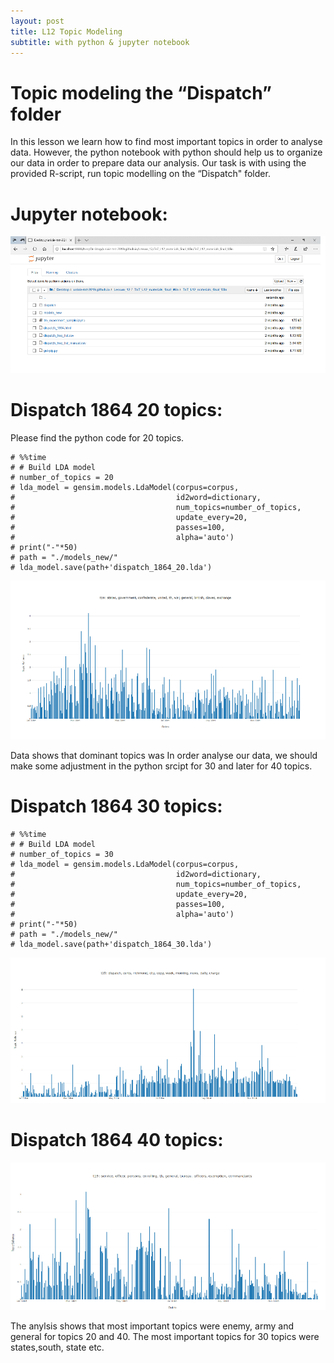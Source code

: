 ```yaml
---
layout: post
title: L12 Topic Modeling
subtitle: with python & jupyter notebook
---
```


# Topic modeling the “Dispatch” folder

In this lesson we learn how to find most important topics in order to analyse data. However, the python notebook with python should help us to organize our data in order to prepare data our analysis. Our task is with using the provided R-script, run topic modelling on the “Dispatch" folder. 

# Jupyter notebook:

![Image](/img/Lesson_12.png)


# Dispatch 1864 20 topics:

Please find the python code for 20 topics.
```
# %%time
# # Build LDA model
# number_of_topics = 20
# lda_model = gensim.models.LdaModel(corpus=corpus,
#                                    id2word=dictionary,
#                                    num_topics=number_of_topics,
#                                    update_every=20,
#                                    passes=100,
#                                    alpha='auto')
# print("-"*50)
# path = "./models_new/"
# lda_model.save(path+'dispatch_1864_20.lda')
```
![Image](/img/Top_modeling_20topics.png)


 Data shows that dominant topics was 
In order analyse our data, we should make some adjustment in the python srcipt for 30 and later for 40 topics. 

# Dispatch 1864 30 topics:

```
# %%time
# # Build LDA model
# number_of_topics = 30
# lda_model = gensim.models.LdaModel(corpus=corpus,
#                                    id2word=dictionary,
#                                    num_topics=number_of_topics,
#                                    update_every=20,
#                                    passes=100,
#                                    alpha='auto')
# print("-"*50)
# path = "./models_new/"
# lda_model.save(path+'dispatch_1864_30.lda')
```
![Image](/img/Top_modeling_30topics.png)



# Dispatch 1864 40 topics:

![Image](/img/Top_modeling_40topics.png)


The anylsis shows that most important topics were enemy, army and general for topics 20 and 40. The most important topics for 30 topics were states,south, state etc. 

